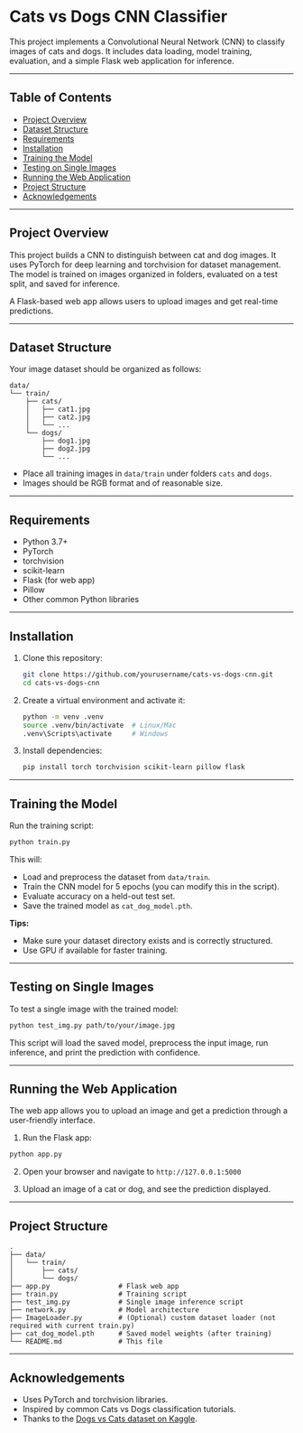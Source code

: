 # Cats vs Dogs CNN Classifier

This project implements a Convolutional Neural Network (CNN) to classify images of cats and dogs. It includes data loading, model training, evaluation, and a simple Flask web application for inference.

---

## Table of Contents

* [Project Overview](#project-overview)
* [Dataset Structure](#dataset-structure)
* [Requirements](#requirements)
* [Installation](#installation)
* [Training the Model](#training-the-model)
* [Testing on Single Images](#testing-on-single-images)
* [Running the Web Application](#running-the-web-application)
* [Project Structure](#project-structure)
* [Acknowledgements](#acknowledgements)

---

## Project Overview

This project builds a CNN to distinguish between cat and dog images. It uses PyTorch for deep learning and torchvision for dataset management. The model is trained on images organized in folders, evaluated on a test split, and saved for inference.

A Flask-based web app allows users to upload images and get real-time predictions.

---

## Dataset Structure

Your image dataset should be organized as follows:

```
data/
└── train/
    ├── cats/
    │   ├── cat1.jpg
    │   ├── cat2.jpg
    │   └── ...
    └── dogs/
        ├── dog1.jpg
        ├── dog2.jpg
        └── ...
```

* Place all training images in `data/train` under folders `cats` and `dogs`.
* Images should be RGB format and of reasonable size.

---

## Requirements

* Python 3.7+
* PyTorch
* torchvision
* scikit-learn
* Flask (for web app)
* Pillow
* Other common Python libraries

---

## Installation

1. Clone this repository:

   ```bash
   git clone https://github.com/yourusername/cats-vs-dogs-cnn.git
   cd cats-vs-dogs-cnn
   ```

2. Create a virtual environment and activate it:

   ```bash
   python -m venv .venv
   source .venv/bin/activate  # Linux/Mac
   .venv\Scripts\activate     # Windows
   ```

3. Install dependencies:

   ```bash
   pip install torch torchvision scikit-learn pillow flask
   ```

---

## Training the Model

Run the training script:

```bash
python train.py
```

This will:

* Load and preprocess the dataset from `data/train`.
* Train the CNN model for 5 epochs (you can modify this in the script).
* Evaluate accuracy on a held-out test set.
* Save the trained model as `cat_dog_model.pth`.

**Tips:**

* Make sure your dataset directory exists and is correctly structured.
* Use GPU if available for faster training.

---

## Testing on Single Images

To test a single image with the trained model:

```bash
python test_img.py path/to/your/image.jpg
```

This script will load the saved model, preprocess the input image, run inference, and print the prediction with confidence.

---

## Running the Web Application

The web app allows you to upload an image and get a prediction through a user-friendly interface.

1. Run the Flask app:

```bash
python app.py
```

2. Open your browser and navigate to `http://127.0.0.1:5000`

3. Upload an image of a cat or dog, and see the prediction displayed.

---

## Project Structure

```
.
├── data/
│   └── train/
│       ├── cats/
│       └── dogs/
├── app.py                 # Flask web app
├── train.py               # Training script
├── test_img.py            # Single image inference script
├── network.py             # Model architecture
├── ImageLoader.py         # (Optional) custom dataset loader (not required with current train.py)
├── cat_dog_model.pth      # Saved model weights (after training)
└── README.md              # This file
```

---

## Acknowledgements

* Uses PyTorch and torchvision libraries.
* Inspired by common Cats vs Dogs classification tutorials.
* Thanks to the [Dogs vs Cats dataset on Kaggle](https://www.kaggle.com/c/dogs-vs-cats/data).

